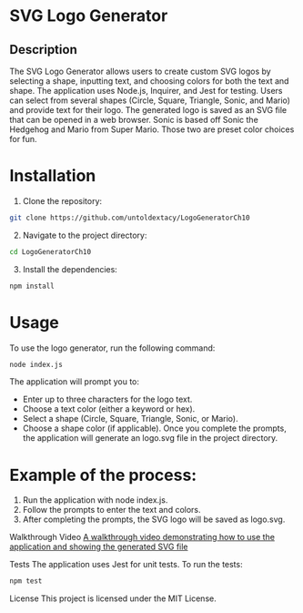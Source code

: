 # SVG Logo Generator
## Description
The SVG Logo Generator allows users to create custom SVG logos by selecting a shape, inputting text, and choosing colors for both the text and shape. The application uses Node.js, Inquirer, and Jest for testing. Users can select from several shapes (Circle, Square, Triangle, Sonic, and Mario) and provide text for their logo. The generated logo is saved as an SVG file that can be opened in a web browser. Sonic is based off Sonic the Hedgehog and Mario from Super Mario. Those two are preset color choices for fun.

# Installation
1) Clone the repository:

```bash
git clone https://github.com/untoldextacy/LogoGeneratorCh10
```

2) Navigate to the project directory:

```bash
cd LogoGeneratorCh10
```
3) Install the dependencies:

```bash
npm install
```

# Usage

To use the logo generator, run the following command:

``` bash
node index.js
```

The application will prompt you to:
- Enter up to three characters for the logo text.
- Choose a text color (either a keyword or hex).
- Select a shape (Circle, Square, Triangle, Sonic, or Mario).
- Choose a shape color (if applicable).
Once you complete the prompts, the application will generate an logo.svg file in the project directory.

# Example of the process:

1) Run the application with node index.js.
2) Follow the prompts to enter the text and colors.
3) After completing the prompts, the SVG logo will be saved as logo.svg.
   
Walkthrough Video
[A walkthrough video demonstrating how to use the application and showing the generated SVG file](https://youtu.be/9WwDiGO29h4)


Tests
The application uses Jest for unit tests. To run the tests:

```bash
npm test
```

License
This project is licensed under the MIT License.
